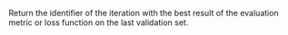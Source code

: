 
Return the identifier of the iteration with the best result of the evaluation metric or loss function on the last validation set.

